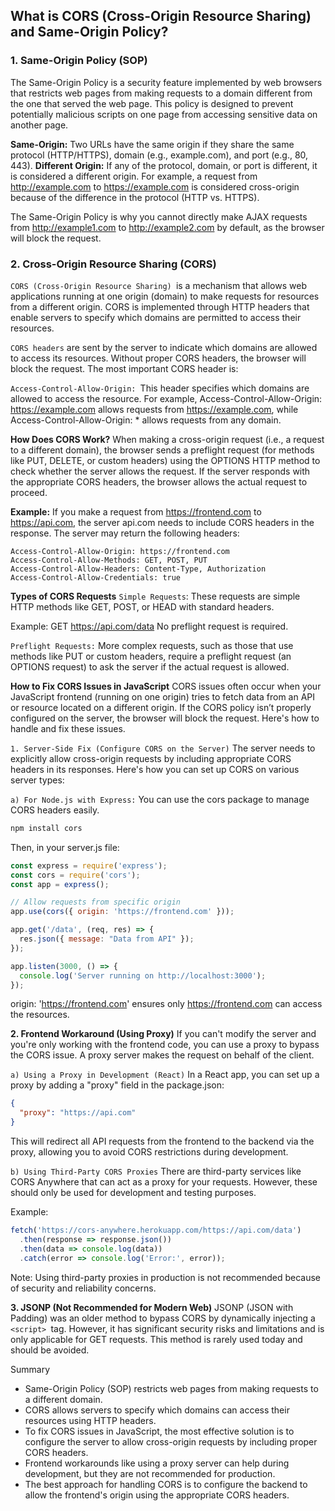 ## **What is CORS (Cross-Origin Resource Sharing) and Same-Origin Policy?**
### **1. Same-Origin Policy (SOP)**
The Same-Origin Policy is a security feature implemented by web browsers that restricts web pages from making requests to a domain different from the one that served the web page. This policy is designed to prevent potentially malicious scripts on one page from accessing sensitive data on another page.

**Same-Origin:** Two URLs have the same origin if they share the same protocol (HTTP/HTTPS), domain (e.g., example.com), and port (e.g., 80, 443).
**Different Origin:** If any of the protocol, domain, or port is different, it is considered a different origin. For example, a request from http://example.com to https://example.com is considered cross-origin because of the difference in the protocol (HTTP vs. HTTPS).

The Same-Origin Policy is why you cannot directly make AJAX requests from http://example1.com to http://example2.com by default, as the browser will block the request.

### **2. Cross-Origin Resource Sharing (CORS)**
`CORS (Cross-Origin Resource Sharing) `is a mechanism that allows web applications running at one origin (domain) to make requests for resources from a different origin. CORS is implemented through HTTP headers that enable servers to specify which domains are permitted to access their resources.

`CORS headers` are sent by the server to indicate which domains are allowed to access its resources.
Without proper CORS headers, the browser will block the request.
The most important CORS header is:

`Access-Control-Allow-Origin: `This header specifies which domains are allowed to access the resource. For example, Access-Control-Allow-Origin: https://example.com allows requests from https://example.com, while Access-Control-Allow-Origin: * allows requests from any domain.

**How Does CORS Work?**
When making a cross-origin request (i.e., a request to a different domain), the browser sends a preflight request (for methods like PUT, DELETE, or custom headers) using the OPTIONS HTTP method to check whether the server allows the request. If the server responds with the appropriate CORS headers, the browser allows the actual request to proceed.

**Example:**
If you make a request from https://frontend.com to https://api.com, the server api.com needs to include CORS headers in the response. The server may return the following headers:

```http
Access-Control-Allow-Origin: https://frontend.com
Access-Control-Allow-Methods: GET, POST, PUT
Access-Control-Allow-Headers: Content-Type, Authorization
Access-Control-Allow-Credentials: true
```
**Types of CORS Requests**
`Simple Requests`: These requests are simple HTTP methods like GET, POST, or HEAD with standard headers.

Example: GET https://api.com/data
No preflight request is required.

`Preflight Requests:` More complex requests, such as those that use methods like PUT or custom headers, require a preflight request (an OPTIONS request) to ask the server if the actual request is allowed.

**How to Fix CORS Issues in JavaScript**
CORS issues often occur when your JavaScript frontend (running on one origin) tries to fetch data from an API or resource located on a different origin. If the CORS policy isn’t properly configured on the server, the browser will block the request. Here's how to handle and fix these issues.

`1. Server-Side Fix (Configure CORS on the Server)`
The server needs to explicitly allow cross-origin requests by including appropriate CORS headers in its responses. Here's how you can set up CORS on various server types:

`a) For Node.js with Express:`
You can use the cors package to manage CORS headers easily.

```bash
npm install cors
```
Then, in your server.js file:

```js
const express = require('express');
const cors = require('cors');
const app = express();

// Allow requests from specific origin
app.use(cors({ origin: 'https://frontend.com' }));

app.get('/data', (req, res) => {
  res.json({ message: "Data from API" });
});

app.listen(3000, () => {
  console.log('Server running on http://localhost:3000');
});
```
origin: 'https://frontend.com' ensures only https://frontend.com can access the resources.


**2. Frontend Workaround (Using Proxy)**
If you can't modify the server and you're only working with the frontend code, you can use a proxy to bypass the CORS issue. A proxy server makes the request on behalf of the client.

`a) Using a Proxy in Development (React)`
In a React app, you can set up a proxy by adding a "proxy" field in the package.json:

```json
{
  "proxy": "https://api.com"
}
```
This will redirect all API requests from the frontend to the backend via the proxy, allowing you to avoid CORS restrictions during development.

`b) Using Third-Party CORS Proxies`
There are third-party services like CORS Anywhere that can act as a proxy for your requests. However, these should only be used for development and testing purposes.

Example:

```js
fetch('https://cors-anywhere.herokuapp.com/https://api.com/data')
  .then(response => response.json())
  .then(data => console.log(data))
  .catch(error => console.log('Error:', error));
```
Note: Using third-party proxies in production is not recommended because of security and reliability concerns.

**3. JSONP (Not Recommended for Modern Web)**
JSONP (JSON with Padding) was an older method to bypass CORS by dynamically injecting a `<script> `tag. However, it has significant security risks and limitations and is only applicable for GET requests. This method is rarely used today and should be avoided.

Summary
- Same-Origin Policy (SOP) restricts web pages from making requests to a different domain.
- CORS allows servers to specify which domains can access their resources using HTTP headers.
- To fix CORS issues in JavaScript, the most effective solution is to configure the server to allow cross-origin requests by including proper CORS headers.
- Frontend workarounds like using a proxy server can help during development, but they are not recommended for production.
- The best approach for handling CORS is to configure the backend to allow the frontend's origin using the appropriate CORS headers.